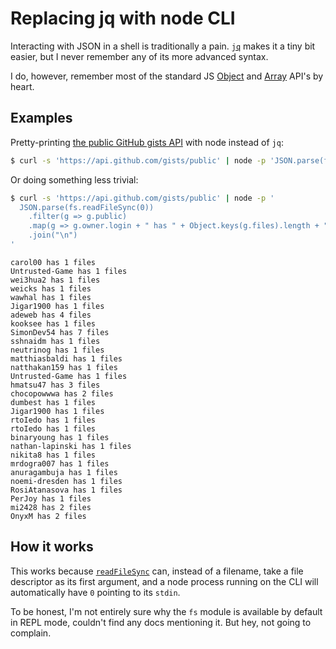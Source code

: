 # Replacing jq with node CLI

Interacting with JSON in a shell is traditionally a pain. [`jq`](https://stedolan.github.io/jq/) makes it a tiny bit easier, but I never remember any of its more advanced syntax.

I do, however, remember most of the standard JS [Object](https://developer.mozilla.org/en-US/docs/Web/JavaScript/Reference/Global_Objects/Object) and [Array](https://developer.mozilla.org/en-US/docs/Web/JavaScript/Reference/Global_Objects/Array) API's by heart.

## Examples

Pretty-printing [the public GitHub gists API](https://api.github.com/gists/public) with node instead of `jq`:

```bash
$ curl -s 'https://api.github.com/gists/public' | node -p 'JSON.parse(fs.readFileSync(0))'
```

Or doing something less trivial:

```bash
$ curl -s 'https://api.github.com/gists/public' | node -p '
  JSON.parse(fs.readFileSync(0))
    .filter(g => g.public)
    .map(g => g.owner.login + " has " + Object.keys(g.files).length + " files")
    .join("\n")
'
```

```
carol00 has 1 files
Untrusted-Game has 1 files
wei3hua2 has 1 files
weicks has 1 files
wawhal has 1 files
Jigar1900 has 1 files
adeweb has 4 files
kooksee has 1 files
SimonDev54 has 7 files
sshnaidm has 1 files
neutrinog has 1 files
matthiasbaldi has 1 files
natthakan159 has 1 files
Untrusted-Game has 1 files
hmatsu47 has 3 files
chocopowwwa has 2 files
dumbest has 1 files
Jigar1900 has 1 files
rtoIedo has 1 files
rtoIedo has 1 files
binaryoung has 1 files
nathan-lapinski has 1 files
nikita8 has 1 files
mrdogra007 has 1 files
anuragambuja has 1 files
noemi-dresden has 1 files
RosiAtanasova has 1 files
PerJoy has 1 files
mi2428 has 2 files
OnyxM has 2 files
```

## How it works

This works because [`readFileSync`](https://nodejs.org/api/fs.html#fs_fs_readfile_path_options_callback) can, instead of a filename, take a file descriptor as its first argument, and a node process running on the CLI will automatically have `0` pointing to its `stdin`.

To be honest, I'm not entirely sure why the `fs` module is available by default in REPL mode, couldn't find any docs mentioning it. But hey, not going to complain.
